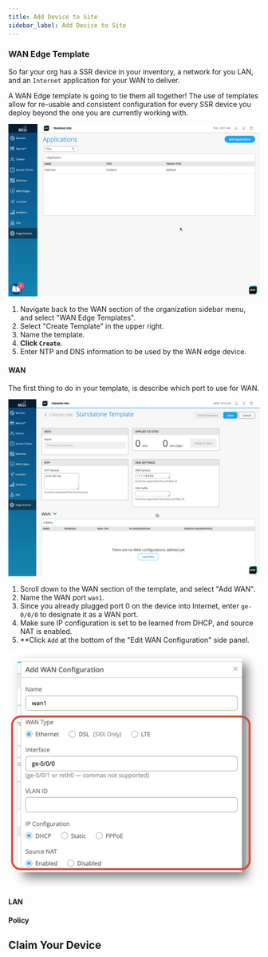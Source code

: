 ```yaml
---
title: Add Device to Site
sidebar_label: Add Device to Site
---
```


### WAN Edge Template

So far your org has a SSR device in your inventory, a network for you LAN, and an `Internet` application for your WAN to deliver.

A WAN Edge template is going to tie them all together! The use of templates allow for re-usable and consistent configuration for every SSR device you deploy beyond the one you are currently working with.

![Add template](/img/intro_wa_quickstart_5.gif)

1. Navigate back to the WAN section of the organization sidebar menu, and select "WAN Edge Templates".
2. Select "Create Template" in the upper right.
3. Name the template.
4. **Click `Create`**.
5. Enter NTP and DNS information to be used by the WAN edge device.

#### WAN

The first thing to do in your template, is describe which port to use for WAN.

![Add WAN](/img/intro_wa_quickstart_6.gif)

1. Scroll down to the WAN section of the template, and select "Add WAN".
2. Name the WAN port `wan1`.
3. Since you already plugged port 0 on the device into Internet, enter `ge-0/0/0` to designate it as a WAN port.
4. Make sure IP configuration is set to be learned from DHCP, and source NAT is enabled.
5. **Click `Add` at the bottom of the "Edit WAN Configuration" side panel.

<img src="/img/intro_wa_quickstart_7.png" alt="Configure WAN" width="500"/>

#### LAN

#### Policy

## Claim Your Device
